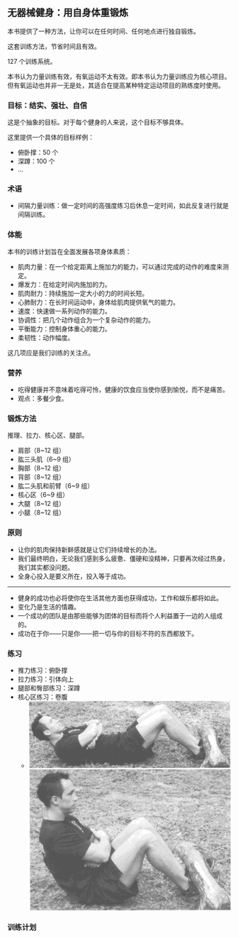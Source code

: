 ## 无器械健身：用自身体重锻炼

本书提供了一种方法，让你可以在任何时间、任何地点进行独自锻炼。

这套训练方法，节省时间且有效。

127 个训练系统。

本书认为力量训练有效，有氧运动不太有效。即本书认为力量训练应为核心项目。但有氧运动也并非一无是处，其适合在提高某种特定运动项目的熟练度时使用。

### 目标：结实、强壮、自信

这是个抽象的目标。对于每个健身的人来说，这个目标不够具体。

这里提供一个具体的目标样例：

- 俯卧撑：50 个
- 深蹲：100 个
- ...

### 术语

- 间隔力量训练：做一定时间的高强度练习后休息一定时间，如此反复进行就是间隔训练。

### 体能

本书的训练计划旨在全面发展各项身体素质：

- 肌肉力量：在一个给定距离上施加力的能力，可以通过完成的动作的难度来测定。
- 爆发力：在给定时间内施加的力。
- 肌肉耐力：持续施加一定大小的力的时间长短。
- 心肺耐力：在长时间运动中，身体给肌肉提供氧气的能力。
- 速度：快速做一系列动作的能力。
- 协调性：把几个动作组合为一个复杂动作的能力。
- 平衡能力：控制身体重心的能力。
- 柔韧性：动作幅度。

这几项应是我们训练的关注点。

### 营养

- 吃得健康并不意味着吃得可怜，健康的饮食应当使你感到愉悦，而不是痛苦。
- 观点：多餐少食。

### 锻炼方法
推理、拉力、核心区、腿部。

- 肩部（8~12 组）
- 肱三头肌（6~9 组）
- 胸部（8~12 组）
- 背部（8~12 组）
- 肱二头肌和前臂（6~9 组）
- 核心区（6~9 组）
- 大腿（8~12 组）
- 小腿（8~12 组）


### 原则

- 让你的肌肉保持新鲜感就是让它们持续增长的办法。
- 我们最终明白，无论我们感到多么疲惫、僵硬和没精神，只要再次经过热身，我们其实都没问题。
- 全身心投入是要义所在，投入等于成功。

---

- 健身的成功也必将使你在生活其他方面也获得成功，工作和娱乐都将如此。
- 变化乃是生活的情趣。
- 一个成功的团队是由那些能够为团体的目标而将个人利益置于一边的人组成的。
- 成功在于你——只是你——把一切与你的目标不符的东西都放下。

### 练习

- 推力练习：俯卧撑
- 拉力练习：引体向上
- 腿部和臀部练习：深蹲
- 核心区练习：卷腹
  - ![img.png](img.png)![img_1.png](img_1.png)

### 训练计划